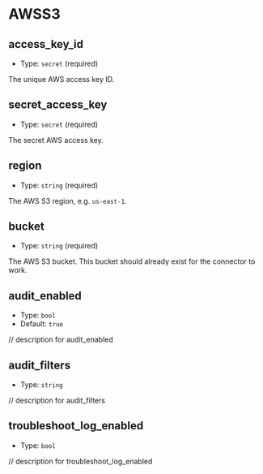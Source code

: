 
AWSS3
=====



access_key_id
-------------

- Type: `secret` (required)

The unique AWS access key ID.



secret_access_key
-----------------

- Type: `secret` (required)

The secret AWS access key.



region
------

- Type: `string` (required)

The AWS S3 region, e.g. `us-east-1`.



bucket
------

- Type: `string` (required)

The AWS S3 bucket. This bucket should already exist for the connector to work.



audit_enabled
-------------

- Type: `bool` 
- Default: `true`

// description for audit_enabled



audit_filters
-------------

- Type: `string` 

// description for audit_filters



troubleshoot_log_enabled
------------------------

- Type: `bool` 

// description for troubleshoot_log_enabled
